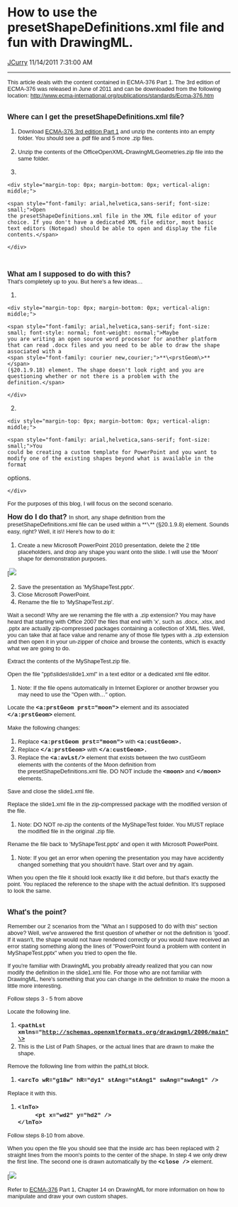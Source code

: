 <div id="page">

# How to use the presetShapeDefinitions.xml file and fun with DrawingML.

[JCurry](https://social.msdn.microsoft.com/profile/JCurry) 11/14/2011
7:31:00
AM

-----

<div id="content">

<span style="font-family: arial,helvetica,sans-serif; font-size: small;">This
article deals with the content contained in ECMA-376 Part 1. The 3rd
edition of ECMA-376 was released in June of 2011 and can be downloaded
from the following location:
<http://www.ecma-international.org/publications/standards/Ecma-376.htm>  
</span>

**<span style="font-family: arial,helvetica,sans-serif; font-size: medium;">  
Where can I get the presetShapeDefinitions.xml
    file?</span>**

1.  <span style="font-family: arial,helvetica,sans-serif; font-size: small;"><span style="font-style: normal; font-weight: normal;">Download
    </span>[ECMA-376 3rd edition
    Part 1](http://www.ecma-international.org/publications/files/ECMA-ST/ECMA-376,%20Third%20Edition,%20Part%201%20-%20Fundamentals%20And%20Markup%20Language%20Reference.zip)<span style="font-style: normal; font-weight: normal;">
    and unzip the contents into an empty folder. You should see a .pdf
    file and 5 more .zip
    files.</span></span>

2.  <span style="font-family: arial,helvetica,sans-serif; font-size: small;">Unzip
    the contents of the OfficeOpenXML-DrawingMLGeometries.zip file into
    the same
    folder.</span>

3.  
    
    <div style="margin-top: 0px; margin-bottom: 0px; vertical-align: middle;">
    
    <span style="font-family: arial,helvetica,sans-serif; font-size: small;">Open
    the presetShapeDefinitions.xml file in the XML file editor of your
    choice. If you don't have a dedicated XML file editor, most basic
    text editors (Notepad) should be able to open and display the file
    contents.</span>
    
    </div>

 

<span style="font-family: arial,helvetica,sans-serif; font-size: medium; font-weight: bold;">What
am I supposed to do with
this?  
</span><span style="font-family: arial,helvetica,sans-serif; font-size: small;">That's
completely up to you. But here's a few
    ideas…</span>

1.  
    
    <div style="margin-top: 0px; margin-bottom: 0px; vertical-align: middle;">
    
    <span style="font-family: arial,helvetica,sans-serif; font-size: small; font-style: normal; font-weight: normal;">Maybe
    you are writing an open source word processor for another platform
    that can read .docx files and you need to be able to draw the shape
    associated with a
    <span style="font-family: courier new,courier;">**\<prstGeom\>**</span>
    (§20.1.9.18) element. The shape doesn't look right and you are
    questioning whether or not there is a problem with the
    definition.</span>
    
    </div>

2.  
    
    <div style="margin-top: 0px; margin-bottom: 0px; vertical-align: middle;">
    
    <span style="font-family: arial,helvetica,sans-serif; font-size: small;">You
    could be creating a custom template for PowerPoint and you want to
    modify one of the existing shapes beyond what is available in the
    format
options.</span>
    
    </div>

<span style="font-family: arial,helvetica,sans-serif; font-size: small;">For
the purposes of this blog, I will focus on the second
scenario.  
</span>

<span style="font-family: arial,helvetica,sans-serif; font-size: medium; font-weight: bold;">  
How do I do
that?  
</span><span style="font-family: arial,helvetica,sans-serif; font-size: small;">In
short, any shape definition from the presetShapeDefinitions.xml file can
be used within a
**<span style="font-family: courier new,courier;">\<custGeom\></span>**
(§20.1.9.8) element. Sounds easy, right? Well, it is\! Here's how to do
it:</span>

1.  <span style="font-family: arial,helvetica,sans-serif; font-size: small; font-style: normal; font-weight: normal;">Create
    a new Microsoft PowerPoint 2010 presentation, delete the 2 title
    placeholders, and drop any shape you want onto the slide. I will use
    the 'Moon' shape for demonstration
purposes.</span>

<span style="font-family: arial,helvetica,sans-serif; font-size: small; font-style: normal; font-weight: normal;">[![](images/5241.pic1.png)</span>

2.  <span style="font-family: arial,helvetica,sans-serif; font-size: small; font-style: normal; font-weight: normal;"></span><span style="font-family: arial,helvetica,sans-serif; font-size: small;">Save
    the presentation as
    </span><span style="font-family: arial,helvetica,sans-serif; font-size: small;">'MyShapeTest.pptx'.</span>
3.  <span style="font-family: arial,helvetica,sans-serif; font-size: small;"></span><span style="font-family: arial,helvetica,sans-serif; font-size: small;">Close
    Microsoft
    PowerPoint.</span>
4.  <span style="font-family: arial,helvetica,sans-serif; font-size: small;"></span><span style="font-family: arial,helvetica,sans-serif; font-size: small;">Rename
    the file to
    </span><span style="font-family: arial,helvetica,sans-serif; font-size: small;">'MyShapeTest.zip'.</span>

<span style="font-family: arial,helvetica,sans-serif; font-size: small;">Wait
a second\! Why
</span><span style="font-family: arial,helvetica,sans-serif; font-size: small;">are
we renaming the file with a .zip extension? You may have heard that
</span><span style="font-family: arial,helvetica,sans-serif; font-size: small;">starting
with Office 2007 the files that end with 'x', such as .docx, .xlsx,
</span><span style="font-family: arial,helvetica,sans-serif; font-size: small;">and
.pptx are actually zip-compressed packages containing a collection of
XML
</span><span style="font-family: arial,helvetica,sans-serif; font-size: small;">files.
Well, you can take that at face value and rename any of those file types
</span><span style="font-family: arial,helvetica,sans-serif; font-size: small;">with
a .zip extension and then open it in your un-zipper of choice and browse
</span><span style="font-family: arial,helvetica,sans-serif; font-size: small;">the
contents, which is exactly what we are going to
do.</span>

<span style="font-family: arial,helvetica,sans-serif; font-size: small;">Extract
the contents of the
</span><span style="font-family: arial,helvetica,sans-serif; font-size: small;">MyShapeTest.zip
file.</span>

<span style="font-family: arial,helvetica,sans-serif; font-size: small;">Open
the file
</span><span style="font-family: arial,helvetica,sans-serif; font-size: small;">"ppt\\slides\\slide1.xml"
in a text editor or a dedicated xml
file</span><span style="font-family: arial,helvetica,sans-serif; font-size: small;"> editor.</span>

1.  <span style="font-family: arial,helvetica,sans-serif; font-size: small;">Note:
    If the
    file</span><span style="font-family: arial,helvetica,sans-serif; font-size: small;"> opens
    automatically in Internet Explorer or another browser you may
    need</span><span style="font-family: arial,helvetica,sans-serif; font-size: small;">
    to use the "Open with…"
option.</span>

<span style="font-family: arial,helvetica,sans-serif; font-size: small;">Locate
the **<span style="font-family: courier new,courier;">\<a:prstGeom
prst="moon"\></span>** element and its associated
**<span style="font-family: courier new,courier;">\</a:prstGeom\></span>**
element.</span>

<span style="font-family: arial,helvetica,sans-serif; font-size: small;">Make
the following
    changes:</span>

1.  <span style="font-family: arial,helvetica,sans-serif; font-size: small;">Replace
    **<span style="font-family: courier new,courier;">\<a:prstGeom</span>**</span><span style="font-family: arial,helvetica,sans-serif; font-size: small;">**<span style="font-family: courier new,courier;"> prst="moon"\></span>**
    with
    **<span style="font-family: courier new,courier;">\<a:custGeom\>.</span>**</span>
2.  <span style="font-family: arial,helvetica,sans-serif; font-size: small;">Replace
    **<span style="font-family: courier new,courier;">\</a:prstGeom\></span>**
    with
    **<span style="font-family: courier new,courier;">\</a:custGeom\>.</span>**</span>
3.  <span style="font-family: arial,helvetica,sans-serif; font-size: small;">Replace
    the
    **<span style="font-family: courier new,courier;">\<a:avLst/\></span>**
    element that exists between the two custGeom
    elements</span><span style="font-family: arial,helvetica,sans-serif; font-size: small;"> with
    the contents of the Moon definition from
    the</span><span style="font-family: arial,helvetica,sans-serif; font-size: small;"> presetShapeDefinitions.xml
    file. DO NOT include the
    **<span style="font-family: courier new,courier;">\<moon\></span>**
    and
    **<span style="font-family: courier new,courier;">\</moon\></span>**
    elements.</span>

<span style="font-family: arial,helvetica,sans-serif; font-size: small;">Save
and close the slide1.xml
</span><span style="font-family: arial,helvetica,sans-serif; font-size: small;">file.</span>

<span style="font-family: arial,helvetica,sans-serif; font-size: small;">Replace
the slide1.xml file
</span><span style="font-family: arial,helvetica,sans-serif; font-size: small;">in
the zip-compressed package with the modified version of the
    file.</span>

1.  <span style="font-family: arial,helvetica,sans-serif; font-size: small;">Note: DO
    NOT</span><span style="font-family: arial,helvetica,sans-serif; font-size: small;"> re-zip
    the contents of the MyShapeTest folder. You MUST replace
    the</span><span style="font-family: arial,helvetica,sans-serif; font-size: small;"> modified
    file in the original .zip
file.</span>

<span style="font-family: arial,helvetica,sans-serif; font-size: small;">Rename
the file back
to</span><span style="font-family: arial,helvetica,sans-serif; font-size: small;"> 'MyShapeTest.pptx'
and open it with Microsoft
    PowerPoint.</span>

1.  <span style="font-family: arial,helvetica,sans-serif; font-size: small;">Note:
    If you
    get</span><span style="font-family: arial,helvetica,sans-serif; font-size: small;"> an
    error when opening the presentation you may have accidently
    changed</span><span style="font-family: arial,helvetica,sans-serif; font-size: small;"> something
    that you shouldn't have. Start over and try
again.</span>

<span style="font-family: arial,helvetica,sans-serif; font-size: small;">When
you open the
</span><span style="font-family: arial,helvetica,sans-serif; font-size: small;">file
it should look exactly like it did before, but that's exactly the point.
</span><span style="font-family: arial,helvetica,sans-serif; font-size: small;">You
replaced the reference to the shape with the actual definition. It's
</span><span style="font-family: arial,helvetica,sans-serif; font-size: small;">supposed
to look the
same.  
</span>

**<span style="font-family: arial,helvetica,sans-serif; font-size: medium;">  
What's the
point?</span>**

<span style="font-family: arial,helvetica,sans-serif; font-size: small;">Remember
our 2
</span><span style="font-family: arial,helvetica,sans-serif; font-size: small;">scenarios
from the "What an I </span><span style="font-size: small;">supposed to
do
with</span><span style="font-family: arial,helvetica,sans-serif; font-size: small;">
this" section
</span><span style="font-family: arial,helvetica,sans-serif; font-size: small;">above?
Well, we've answered the first question of whether or not the definition
</span><span style="font-family: arial,helvetica,sans-serif; font-size: small;">is
'good'. If it wasn't, the shape would not have rendered correctly or you
</span><span style="font-family: arial,helvetica,sans-serif; font-size: small;">would
have received an error stating something along the lines of
</span><span style="font-family: arial,helvetica,sans-serif; font-size: small;">"PowerPoint
found a problem with content in MyShapeTest.pptx" when
</span><span style="font-family: arial,helvetica,sans-serif; font-size: small;">you
tried to open the
file.</span>

<span style="font-family: arial,helvetica,sans-serif; font-size: small;">If
you're familiar
</span><span style="font-family: arial,helvetica,sans-serif; font-size: small;">with
DrawingML you probably already realized that you can now modify the
</span><span style="font-family: arial,helvetica,sans-serif; font-size: small;">definition
in the slide1.xml file. For those who are not familiar with
</span><span style="font-family: arial,helvetica,sans-serif; font-size: small;">DrawingML,
here's something that you can change in the definition to make the
</span><span style="font-family: arial,helvetica,sans-serif; font-size: small;">moon
a little more
interesting.</span>

<span style="font-family: arial,helvetica,sans-serif; font-size: small;">Follow
steps 3 - 5 from
above</span>

<span style="font-family: arial,helvetica,sans-serif; font-size: small;">Locate
the following
    line.</span>

1.  **<span style="font-family: courier new,courier; font-size: small;">\<pathLst
    xmlns="http://schemas.openxmlformats.org/drawingml/2006/main"\></span>**
2.  <span style="font-family: arial,helvetica,sans-serif; font-size: small;">This
    is the
    List</span><span style="font-family: arial,helvetica,sans-serif; font-size: small;"> of
    Path Shapes, or the actual lines that are drawn to make the
    shape.</span>

<span style="font-family: arial,helvetica,sans-serif; font-size: small;">Remove
the following
line</span><span style="font-family: arial,helvetica,sans-serif; font-size: small;"> from
within the pathLst
    block.</span>

1.  **<span style="font-family: courier new,courier;"><span style="font-size: small;">\<arcTo
    wR="g18w"
    hR="dy1"</span><span style="font-size: small;"> stAng="stAng1"
    swAng="swAng1"
/\></span></span>**

<span style="font-family: arial,helvetica,sans-serif; font-size: small;">Replace
it with
    this.</span>

1.  **<span style="font-family: courier new,courier; font-size: small;">\<lnTo\>   </span>**  
    **<span style="font-family: courier new,courier;"><span style="font-size: small;">    
    \<pt x="wd2" y="hd2"
/\>  
    </span><span style="font-size: small;">\</lnTo\></span></span>**

<span style="font-family: arial,helvetica,sans-serif; font-size: small;">Follow
steps 8-10 from
above.</span>

<span style="font-family: arial,helvetica,sans-serif; font-size: small;">When
you open the
</span><span style="font-family: arial,helvetica,sans-serif; font-size: small;">file
you should see that the inside arc has been replaced with 2 straight
lines
</span><span style="font-family: arial,helvetica,sans-serif; font-size: small;">from
the moon's points to the center of the shape. In step 4 we only drew the
</span><span style="font-family: arial,helvetica,sans-serif; font-size: small;">first
line. The second one is drawn automatically by the
**<span style="font-family: courier new,courier;">\<close /\></span>**
element.</span>

<span style="font-family: arial,helvetica,sans-serif; font-size: small;">[![](images/0636.pic2.png)</span>

<span style="font-family: arial,helvetica,sans-serif; font-size: small;">Refer
to
[ECMA-376](http://www.ecma-international.org/publications/standards/Ecma-376.htm) Part
1, Chapter 14 on DrawingML for more information on how to manipulate and
draw your own custom shapes.</span>

</div>

</div>
